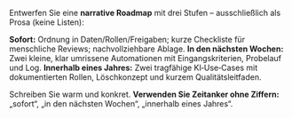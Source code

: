 Entwerfen Sie eine **narrative Roadmap** mit drei Stufen – ausschließlich als Prosa (keine Listen):

**Sofort:** Ordnung in Daten/Rollen/Freigaben; kurze Checkliste für menschliche Reviews; nachvollziehbare Ablage.
**In den nächsten Wochen:** Zwei kleine, klar umrissene Automationen mit Eingangskriterien, Probelauf und Log.
**Innerhalb eines Jahres:** Zwei tragfähige KI‑Use‑Cases mit dokumentierten Rollen, Löschkonzept und kurzem Qualitätsleitfaden.

Schreiben Sie warm und konkret. **Verwenden Sie Zeitanker ohne Ziffern:** „sofort“, „in den nächsten Wochen“, „innerhalb eines Jahres“.
